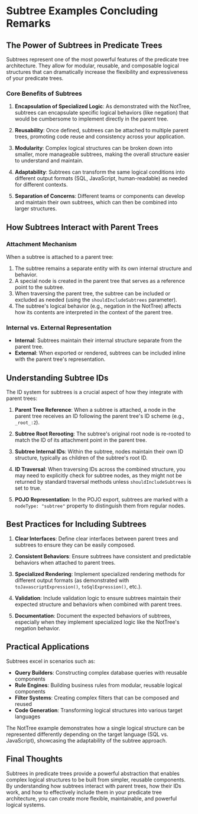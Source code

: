 # Subtree Examples Concluding Remarks

## The Power of Subtrees in Predicate Trees

Subtrees represent one of the most powerful features of the predicate tree architecture. They allow for modular, reusable, and composable logical structures that can dramatically increase the flexibility and expressiveness of your predicate trees.

### Core Benefits of Subtrees

1. **Encapsulation of Specialized Logic**: As demonstrated with the NotTree, subtrees can encapsulate specific logical behaviors (like negation) that would be cumbersome to implement directly in the parent tree.

2. **Reusability**: Once defined, subtrees can be attached to multiple parent trees, promoting code reuse and consistency across your application.

3. **Modularity**: Complex logical structures can be broken down into smaller, more manageable subtrees, making the overall structure easier to understand and maintain.

4. **Adaptability**: Subtrees can transform the same logical conditions into different output formats (SQL, JavaScript, human-readable) as needed for different contexts.

5. **Separation of Concerns**: Different teams or components can develop and maintain their own subtrees, which can then be combined into larger structures.

## How Subtrees Interact with Parent Trees

### Attachment Mechanism

When a subtree is attached to a parent tree:

1. The subtree remains a separate entity with its own internal structure and behavior.
2. A special node is created in the parent tree that serves as a reference point to the subtree.
3. When traversing the parent tree, the subtree can be included or excluded as needed (using the `shouldIncludeSubtrees` parameter).
4. The subtree's logical behavior (e.g., negation in the NotTree) affects how its contents are interpreted in the context of the parent tree.

### Internal vs. External Representation

- **Internal**: Subtrees maintain their internal structure separate from the parent tree.
- **External**: When exported or rendered, subtrees can be included inline with the parent tree's representation.

## Understanding Subtree IDs

The ID system for subtrees is a crucial aspect of how they integrate with parent trees:

1. **Parent Tree Reference**: When a subtree is attached, a node in the parent tree receives an ID following the parent tree's ID scheme (e.g., `_root_:2`).

2. **Subtree Root Rerooting**: The subtree's original root node is re-rooted to match the ID of its attachment point in the parent tree.

3. **Subtree Internal IDs**: Within the subtree, nodes maintain their own ID structure, typically as children of the subtree's root ID.

4. **ID Traversal**: When traversing IDs across the combined structure, you may need to explicitly check for subtree nodes, as they might not be returned by standard traversal methods unless `shouldIncludeSubtrees` is set to true.

5. **POJO Representation**: In the POJO export, subtrees are marked with a `nodeType: "subtree"` property to distinguish them from regular nodes.

## Best Practices for Including Subtrees

1. **Clear Interfaces**: Define clear interfaces between parent trees and subtrees to ensure they can be easily composed.

2. **Consistent Behaviors**: Ensure subtrees have consistent and predictable behaviors when attached to parent trees.

3. **Specialized Rendering**: Implement specialized rendering methods for different output formats (as demonstrated with `toJavascriptExpression()`, `toSqlExpression()`, etc.).

4. **Validation**: Include validation logic to ensure subtrees maintain their expected structure and behaviors when combined with parent trees.

5. **Documentation**: Document the expected behaviors of subtrees, especially when they implement specialized logic like the NotTree's negation behavior.

## Practical Applications

Subtrees excel in scenarios such as:

- **Query Builders**: Constructing complex database queries with reusable components
- **Rule Engines**: Building business rules from modular, reusable logical components
- **Filter Systems**: Creating complex filters that can be composed and reused
- **Code Generation**: Transforming logical structures into various target languages

The NotTree example demonstrates how a single logical structure can be represented differently depending on the target language (SQL vs. JavaScript), showcasing the adaptability of the subtree approach.

## Final Thoughts

Subtrees in predicate trees provide a powerful abstraction that enables complex logical structures to be built from simpler, reusable components. By understanding how subtrees interact with parent trees, how their IDs work, and how to effectively include them in your predicate tree architecture, you can create more flexible, maintainable, and powerful logical systems.
